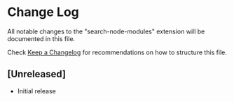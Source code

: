 # Change Log

All notable changes to the "search-node-modules" extension will be documented in this file.

Check [Keep a Changelog](http://keepachangelog.com/) for recommendations on how to structure this file.

## [Unreleased]

- Initial release